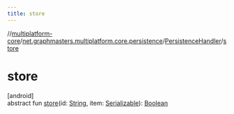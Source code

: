 ```yaml
---
title: store
---
```

//[multiplatform-core](../../../index.html)/[net.graphmasters.multiplatform.core.persistence](../index.html)/[PersistenceHandler](index.html)/[store](store.html)



# store



[android]\
abstract fun [store](store.html)(id: [String](https://kotlinlang.org/api/latest/jvm/stdlib/kotlin/-string/index.html), item: [Serializable](https://developer.android.com/reference/kotlin/java/io/Serializable.html)): [Boolean](https://kotlinlang.org/api/latest/jvm/stdlib/kotlin/-boolean/index.html)




